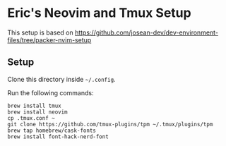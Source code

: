 # Eric's Neovim and Tmux Setup

This setup is based on https://github.com/josean-dev/dev-environment-files/tree/packer-nvim-setup

## Setup

Clone this directory inside `~/.config`.

Run the following commands:

```
brew install tmux
brew install neovim
cp .tmux.conf ~
git clone https://github.com/tmux-plugins/tpm ~/.tmux/plugins/tpm
brew tap homebrew/cask-fonts
brew install font-hack-nerd-font
```
